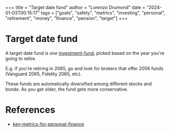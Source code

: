 +++
title = "Target date fund"
author = "Lorenzo Drumond"
date = "2024-01-03T00:15:17"
tags = ["goals",  "safety",  "metrics",  "investing",  "personal",  "retirement",  "money",  "finance",  "pension",  "target"]
+++


# Target date fund
A target date fund is _one_ [investment-fund](/wiki/investment-fund/), picked based on the year you're going to retire.

E.g. if you're retiring in 2065, go and look for brokers that offer 2056 funds (Vanguard 2065, Fidelity 2065, etc).

These funds are automatically diversified among different stocks and bonds. As you get older, the fund gets more conservative.

# References
- [key-metrics-for-personal-finance](/wiki/key-metrics-for-personal-finance/)
